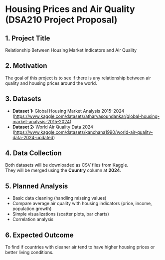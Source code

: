 # Housing Prices and Air Quality (DSA210 Project Proposal)

## 1. Project Title
Relationship Between Housing Market Indicators and Air Quality

## 2. Motivation
The goal of this project is to see if there is any relationship between air quality and housing prices around the world.

## 3. Datasets
- **Dataset 1:** Global Housing Market Analysis 2015–2024 (https://www.kaggle.com/datasets/atharvasoundankar/global-housing-market-analysis-2015-2024)
- **Dataset 2:** World Air Quality Data 2024 (https://www.kaggle.com/datasets/kanchana1990/world-air-quality-data-2024-updated)

## 4. Data Collection
Both datasets will be downloaded as CSV files from Kaggle.  
They will be merged using the **Country** column at **2024**.

## 5. Planned Analysis
- Basic data cleaning (handling missing values)
- Compare average air quality with housing indicators (price, income, population growth)
- Simple visualizations (scatter plots, bar charts)
- Correlation analysis

## 6. Expected Outcome
To find if countries with cleaner air tend to have higher housing prices or better living conditions.
